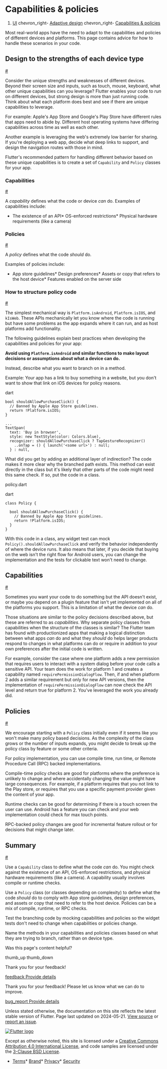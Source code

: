 Capabilities & policies
=======================

1. [UI](/ui) chevron\_right- [Adaptive design](/ui/adaptive-responsive) chevron\_right- [Capabilities & policies](/ui/adaptive-responsive/capabilities)

Most real-world apps have the need to adapt to the capabilities and policies of different devices and platforms. This page contains advice for how to handle these scenarios in your code.

Design to the strengths of each device type
-------------------------------------------

[#](#design-to-the-strengths-of-each-device-type)

Consider the unique strengths and weaknesses of different devices. Beyond their screen size and inputs, such as touch, mouse, keyboard, what other unique capabilities can you leverage? Flutter enables your code to *run* on different devices, but strong design is more than just running code. Think about what each platform does best and see if there are unique capabilities to leverage.

For example: Apple's App Store and Google's Play Store have different rules that apps need to abide by. Different host operating systems have differing capabilities across time as well as each other.

Another example is leveraging the web's extremely low barrier for sharing. If you're deploying a web app, decide what deep links to support, and design the navigation routes with those in mind.

Flutter's recommended pattern for handling different behavior based on these unique capabilities is to create a set of `Capability` and `Policy` classes for your app.

### Capabilities

[#](#capabilities)

A *capability* defines what the code or device *can* do. Examples of capabilities include:

* The existence of an API* OS-enforced restrictions* Physical hardware requirements (like a camera)

### Policies

[#](#policies)

A *policy* defines what the code *should* do.

Examples of policies include:

* App store guidelines* Design preferences* Assets or copy that refers to the host device* Features enabled on the server side

### How to structure policy code

[#](#how-to-structure-policy-code)

The simplest mechanical way is `Platform.isAndroid`, `Platform.isIOS`, and `kIsWeb`. These APIs mechanically let you know where the code is running but have some problems as the app expands where it can run, and as host platforms add functionality.

The following guidelines explain best practices when developing the capabilities and policies for your app:

**Avoid using `Platform.isAndroid` and similar functions to make layout decisions or assumptions about what a device can do.**

Instead, describe what you want to branch on in a method.

Example: Your app has a link to buy something in a website, but you don't want to show that link on iOS devices for policy reasons.

dart

```
bool shouldAllowPurchaseClick() {
  // Banned by Apple App Store guidelines. 
  return !Platform.isIOS;
}

...
TextSpan(
  text: 'Buy in browser',
  style: new TextStyle(color: Colors.blue),
  recognizer: shouldAllowPurchaseClick ? TapGestureRecognizer()
    ..onTap = () { launch('<some url>') : null;
  } : null,
```

What did you get by adding an additional layer of indirection? The code makes it more clear why the branched path exists. This method can exist directly in the class but it's likely that other parts of the code might need this same check. If so, put the code in a class.

policy.dart

dart

```
class Policy {

  bool shouldAllowPurchaseClick() {
    // Banned by Apple App Store guidelines. 
    return !Platform.isIOS;
  }
}
```

With this code in a class, any widget test can mock `Policy().shouldAllowPurchaseClick` and verify the behavior independently of where the device runs. It also means that later, if you decide that buying on the web isn't the right flow for Android users, you can change the implementation and the tests for clickable text won't need to change.

Capabilities
------------

[#](#capabilities-1)

Sometimes you want your code to do something but the API doesn't exist, or maybe you depend on a plugin feature that isn't yet implemented on all of the platforms you support. This is a limitation of what the device *can* do.

Those situations are similar to the policy decisions described above, but these are referred to as *capabilities*. Why separate policy classes from capabilities when the structure of the classes is similar? The Flutter team has found with productionized apps that making a logical distinction between what apps *can* do and what they *should* do helps larger products respond to changes in what platforms can do or require in addition to your own preferences after the initial code is written.

For example, consider the case where one platform adds a new permission that requires users to interact with a system dialog before your code calls a sensitive API. Your team does the work for platform 1 and creates a capability named `requirePermissionDialogFlow`. Then, if and when platform 2 adds a similar requirement but only for new API versions, then the implementation of `requirePermissionDialogFlow` can now check the API level and return true for platform 2. You've leveraged the work you already did.

Policies
--------

[#](#policies-1)

We encourage starting with a `Policy` class initially even if it seems like you won't make many policy based decisions. As the complexity of the class grows or the number of inputs expands, you might decide to break up the policy class by feature or some other criteria.

For policy implementation, you can use compile time, run time, or Remote Procedure Call (RPC) backed implementations.

Compile-time policy checks are good for platforms where the preference is unlikely to change and where accidentally changing the value might have large consequences. For example, if a platform requires that you not link to the Play store, or requires that you use a specific payment provider given the content of your app.

Runtime checks can be good for determining if there is a touch screen the user can use. Android has a feature you can check and your web implementation could check for max touch points.

RPC-backed policy changes are good for incremental feature rollout or for decisions that might change later.

Summary
-------

[#](#summary)

Use a `Capability` class to define what the code *can* do. You might check against the existence of an API, OS-enforced restrictions, and physical hardware requirements (like a camera). A capability usually involves compile or runtime checks.

Use a `Policy` class (or classes depending on complexity) to define what the code *should* do to comply with App store guidelines, design preferences, and assets or copy that need to refer to the host device. Policies can be a mix of compile, runtime, or RPC checks.

Test the branching code by mocking capabilities and policies so the widget tests don't need to change when capabilities or policies change.

Name the methods in your capabilities and policies classes based on what they are trying to branch, rather than on device type.

Was this page's content helpful?

thumb\_up thumb\_down

Thank you for your feedback!

 [feedback Provide details](https://github.com/flutter/website/issues/new?template=1_page_issue.yml&&page-url=https://docs.flutter.dev/ui/adaptive-responsive/capabilities/&page-source=https://github.com/flutter/website/tree/main/src/content/ui/adaptive-responsive/capabilities.md)

Thank you for your feedback! Please let us know what we can do to improve.

 [bug\_report Provide details](https://github.com/flutter/website/issues/new?template=1_page_issue.yml&&page-url=https://docs.flutter.dev/ui/adaptive-responsive/capabilities/&page-source=https://github.com/flutter/website/tree/main/src/content/ui/adaptive-responsive/capabilities.md)

Unless stated otherwise, the documentation on this site reflects the latest stable version of Flutter. Page last updated on 2024-05-21. [View source](https://github.com/flutter/website/tree/main/src/content/ui/adaptive-responsive/capabilities.md) or [report an issue](https://github.com/flutter/website/issues/new?template=1_page_issue.yml&&page-url=https://docs.flutter.dev/ui/adaptive-responsive/capabilities/&page-source=https://github.com/flutter/website/tree/main/src/content/ui/adaptive-responsive/capabilities.md "Report an issue with this page").

[![Flutter logo](/assets/images/branding/flutter/logo+text/horizontal/white.svg)](https://flutter.dev)

Except as otherwise noted, this site is licensed under a [Creative Commons Attribution 4.0 International License](https://creativecommons.org/licenses/by/4.0/), and code samples are licensed under the [3-Clause BSD License](https://opensource.org/licenses/BSD-3-Clause).

* [Terms](/tos "Terms of use")* [Brand](/brand "Brand usage guidelines")* [Privacy](https://policies.google.com/privacy "Privacy policy")* [Security](/security "Security philosophy and practices")

   